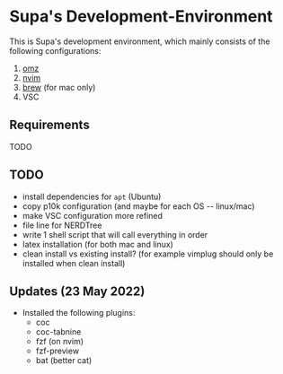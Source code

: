 # Supa's Development-Environment

This is Supa's development environment, which mainly consists of the following configurations:
1. [omz](https://ohmyz.sh/)
2. [nvim](https://neovim.io/)
3. [brew](https://brew.sh/) (for mac only)
4. VSC

## Requirements
TODO

## TODO
- install dependencies for `apt` (Ubuntu)
- copy p10k configuration (and maybe for each OS -- linux/mac)
- make VSC configuration more refined
- file line for NERDTree
- write 1 shell script that will call everything in order
- latex installation (for both mac and linux)
- clean install vs existing install? (for example vimplug should only be installed when clean install)

## Updates (23 May 2022)
- Installed the following plugins:
	- coc
	- coc-tabnine
	- fzf (on nvim)
	- fzf-preview
	- bat (better cat)
